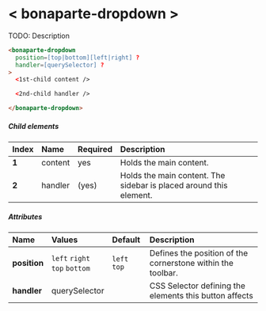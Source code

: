 # < bonaparte-dropdown >
TODO: Description 


```html
<bonaparte-dropdown
  position=[top|bottom][left|right] ?
  handler=[querySelector] ?
>
  <1st-child content />

  <2nd-child handler /> 

</bonaparte-dropdown>
```

##### Child elements
Index | Name |  Required | Description 
:--------- | :--- | :------ | :-----
__1__ | content | yes | Holds the main content. 
__2__ | handler | (yes) | Holds the main content. The sidebar is placed around this element.


##### Attributes
Name | Values | Default | Description 
:--------- | :--- | :------ | :----------
__position__ | `left` `right`<br>`top` `bottom` | `left top` | Defines the position of the cornerstone within the toolbar.
__handler__ | querySelector |  | CSS Selector defining the elements this button affects
